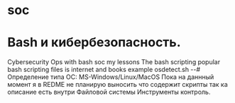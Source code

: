 # soc 
# Bash и кибербезопасность.
Cybersecurity Ops with bash
soc my lessons The  bash scripting  popular bash scripting files  is  internet and  books
example  osdetect.sh --# Определение типа ОС: MS-Windows/Linux/MacOS
Пока на  даннный момент  я  в REDME не  планирую  выносить  что  содержит скрипты  так ка  описание  есть внутри
Файловой системы  Инструменты контроль.